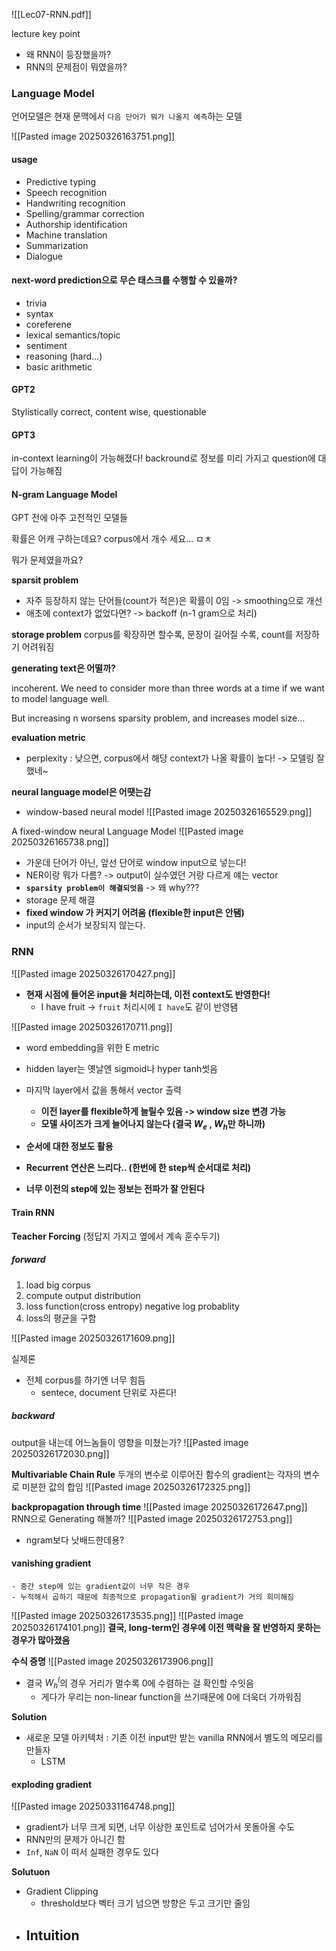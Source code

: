 
![[Lec07-RNN.pdf]]


lecture key point
- 왜 RNN이 등장했을까?
- RNN의 문제점이 뭐였을까?


### Language Model
언어모델은 현재 문맥에서 `다음 단어가 뭐가 나올지 예측`하는 모델

![[Pasted image 20250326163751.png]]
#### usage
- Predictive typing
- Speech recognition
- Handwriting recognition
- Spelling/grammar correction
- Authorship identification
- Machine translation
- Summarization
- Dialogue


#### next-word prediction으로 무슨 태스크를 수행할 수 있을까?
- trivia
- syntax
- coreferene
- lexical semantics/topic
- sentiment
- reasoning (hard...)
- basic arithmetic


#### GPT2
Stylistically correct, content wise, questionable


#### GPT3
in-context learning이 가능해졌다!
backround로 정보를 미리 가지고 question에 대답이 가능해짐

#### N-gram Language Model
GPT 전에 아주 고전적인 모델들

확률은 어캐 구하는데요?
corpus에서 개수 세요... ㅁㅊ

뭐가 문제였을까요?

**sparsit problem**

- 자주 등장하지 않는 단어들(count가 적은)은 확률이 0임 -> smoothing으로 개선
- 애초에 context가 없었다면? -> backoff (n-1 gram으로 처리)

**storage problem**
corpus를 확장하면 할수록, 문장이 길어질 수록, count를 저장하기 어려워짐


**generating text은 어떨까?**

incoherent. We need to consider more than three words at a time if we want to model language well.

But increasing n worsens sparsity problem, and increases model size…

**evaluation metric**
- perplexity : 낮으면, corpus에서 해당 context가 나올 확률이 높다! -> 모델링 잘했네~

**neural language model은 어땟는감**

- window-based neural model
![[Pasted image 20250326165529.png]]


A fixed-window neural Language Model
![[Pasted image 20250326165738.png]]
- 가운데 단어가 아닌, 앞선 단어로 window input으로 넣는다!
- NER이랑 뭐가 다름? -> output이 실수였던 거랑 다르게 얘는 vector
- **`sparsity problem이 해결되엇음`** -> 왜 why???
- storage 문제 해결
- **fixed window 가 커지기 어려움 (flexible한 input은 안됌)**
- input의 순서가 보장되지 않는다.


### RNN
![[Pasted image 20250326170427.png]]
- **현재 시점에 들어온 input을 처리하는데, 이전 context도 반영한다!**
	- I have fruit -> `fruit` 처리시에 `I have`도 같이 반영됌

![[Pasted image 20250326170711.png]]

- word embedding을 위한 E metric
- hidden layer는 옛날엔 sigmoid나 hyper tanh썻음
- 마지막 layer에서 값을 통해서 vector 출력
	- **이전 layer를 flexible하게 늘릴수 있음 -> window size 변경 가능**
	- **모델 사이즈가 크게 늘어나지 않는다 (결국 $W_e$ , $W_h$만 하니까)**
- **순서에 대한 정보도 활용**

- **Recurrent 연산은 느리다.. (한번에 한 step씩 순서대로 처리)**
- **너무 이전의 step에 있는 정보는 전파가 잘 안된다**


#### Train RNN

**Teacher Forcing** (정답지 가지고 옆에서 계속 훈수두기)
##### forward
1. load big corpus 
2. compute output distribution
3. loss function(cross entropy)  negative log probablity
4. loss의 평균을 구함

![[Pasted image 20250326171609.png]]

실제론
- 전체 corpus를 하기엔 너무 힘듬
	- sentece, document 단위로 자른다!

##### backward

output을 내는데 어느놈들이 영향을 미쳤는가?
![[Pasted image 20250326172030.png]]


**Multivariable Chain Rule**
두개의 변수로 이루어진 함수의 gradient는 각자의 변수로 미분한 값의 합임
![[Pasted image 20250326172325.png]]

**backpropagation through time**
![[Pasted image 20250326172647.png]]
RNN으로 Generating 해볼까?
![[Pasted image 20250326172753.png]]
- ngram보다 낫배드한데용?
#### vanishing gradient
	- 중간 step에 있는 gradient값이 너무 작은 경우
	- 누적해서 곱하기 때문에 최종적으로 propagation될 gradient가 거의 희미해짐
![[Pasted image 20250326173535.png]]
![[Pasted image 20250326174101.png]]
**결국, long-term인 경우에 이전 맥락을 잘 반영하지 못하는 경우가 많아졌음**

**수식 증명**
![[Pasted image 20250326173906.png]]

- 결국 $W^l_h$의 경우 거리가 멀수록 0에 수렴하는 걸 확인할 수잇음
	- 게다가 우리는 non-linear function을 쓰기때문에 0에 더욱더 가까워짐

**Solution**
- 새로운 모델 아키텍처 : 기존 이전 input만 받는 vanilla RNN에서 별도의 메모리를 만들자 
	- LSTM

#### exploding gradient
![[Pasted image 20250331164748.png]]
- gradient가 너무 크게 되면, 너무 이상한 포인트로 넘어가서 못돌아올 수도
- RNN만의 문제가 아니긴 함
- `Inf`, `NaN` 이 떠서 실패한 경우도 있다

**Solutuon**
- Gradient Clipping
	- threshold보다 벡터 크기 넘으면 방향은 두고 크기만 줄임
- Intuition
	- 
